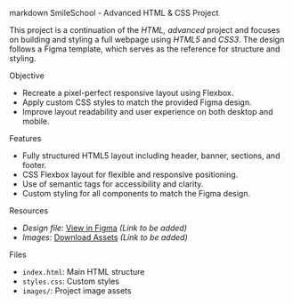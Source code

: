 markdown
SmileSchool - Advanced HTML & CSS Project

This project is a continuation of the *HTML, advanced* project and focuses on building and styling a full webpage using *HTML5* and *CSS3*. The design follows a Figma template, which serves as the reference for structure and styling.

Objective

- Recreate a pixel-perfect responsive layout using Flexbox.
- Apply custom CSS styles to match the provided Figma design.
- Improve layout readability and user experience on both desktop and mobile.

Features

- Fully structured HTML5 layout including header, banner, sections, and footer.
- CSS Flexbox layout for flexible and responsive positioning.
- Use of semantic tags for accessibility and clarity.
- Custom styling for all components to match the Figma design.

Resources

- *Design file*: [View in Figma](#) *(Link to be added)*
- *Images*: [Download Assets](#) *(Link to be added)*

Files

- `index.html`: Main HTML structure
- `styles.css`: Custom styles
- `images/`: Project image assets
